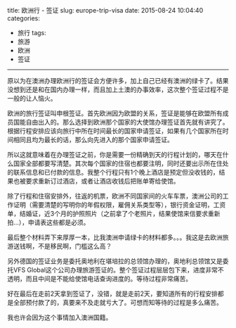 title: 欧洲行 - 签证
slug: europe-trip-visa
date: 2015-08-24 10:04:40
categories:
- 旅行
tags:
- 旅游
- 欧洲
- 签证
---

原以为在澳洲办理欧洲行的签证会方便许多，加上自己已经有澳洲的绿卡了。结果没想到还是和在国内办理一样，而且加上土澳的办事效率，这次整个签证过程不是一般的让人恼火。

欧洲的旅行签证叫申根签证。首先欧洲因为欧盟的关系，签证是能够在欧盟所有成员国能自由出入的。那么选择到欧洲那个国家的大使馆办理签证首先就有讲究了。根据行程安排应该向旅行中所在时间最长的国家申请签证，如果有几个国家所在时间相同且均为最长的话，那么向先进入的那个国家申请签证。

所以这就意味着在办理签证之前，你是需要一份精确到天的行程计划的，哪天在什么国家全部都要写清楚。其次每个国家的住宿也都要注明，同时还要出示所在住处的联系信息和已付款的信息。我整个行程只有1个晚上酒店是预定但没收钱的，结果也被要求重新订过酒店，或者让酒店收钱后把账单寄给使馆。

除了行程和住宿安排外，往返的机票，欧洲不同国家间的火车车票，澳洲公司的工作证明（需要清楚的写明你的年假权限，雇佣关系类型等），银行资金证明，工资单，结婚证，近3个月的护照照片（之前拿了个老照片，结果使馆来信要求重新拍...），申请表这些都是必须。

最后整个材料弄下来厚厚一本，比我澳洲申请绿卡的材料都多。。。我这是去欧洲旅游送钱啊，不是移民啊，门槛这么高？

另外德国的签证业务是委托奥地利在堪培拉的总领馆办理的，奥地利总领馆又是委托VFS Global这个公司办理旅游签证的。整个签证过程层层包下来，进度非常不透明，而且中间是不能给使馆电话查询进度的。等待过程非常痛苦。

好在最后在走前2天拿到签证了，没错，就是走前2天，要知道所有的行程安排都是全部预付款了的，真要来不及走就亏大了。可想而知等待的过程是多么痛苦。

我也许会因为这个事情加入澳洲国籍。